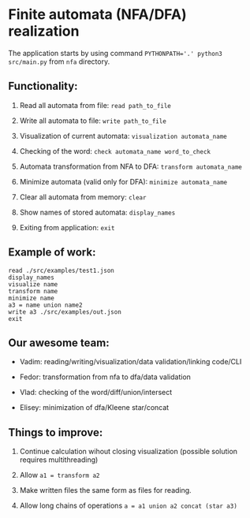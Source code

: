 # Finite automata (NFA/DFA) realization

The application starts by using command `PYTHONPATH='.' python3 src/main.py` from `nfa` directory.

## Functionality:

1. Read all automata from file: `read path_to_file`

2. Write all automata to file: `write path_to_file`

3. Visualization of current automata: `visualization automata_name`

4. Checking of the word: `check automata_name word_to_check`

5. Automata transformation from NFA to DFA: `transform automata_name`

6. Minimize automata (valid only for DFA): `minimize automata_name`

7. Clear all automata from memory: `clear`

8. Show names of stored automata: `display_names`

9. Exiting from application: `exit`


## Example of work:

```
read ./src/examples/test1.json
display_names
visualize name
transform name
minimize name
a3 = name union name2
write a3 ./src/examples/out.json
exit
```



## Our awesome team:

* Vadim: reading/writing/visualization/data validation/linking code/CLI

* Fedor: transformation from nfa to dfa/data validation

* Vlad: checking of the word/diff/union/intersect

* Elisey: minimization of dfa/Kleene star/concat


## Things to improve:

1. Continue calculation wihout closing visualization (possible solution requires multithreading)

2. Allow `a1 = transform a2`

3. Make written files the same form as files for reading.

4. Allow long chains of operations `a = a1 union a2 concat (star a3)`

